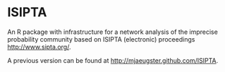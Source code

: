 # ISIPTA

  An R package with infrastructure for a network analysis of the
  imprecise probability community based on ISIPTA (electronic)
  proceedings http://www.sipta.org/.

  A previous version can be found at http://mjaeugster.github.com/ISIPTA.
